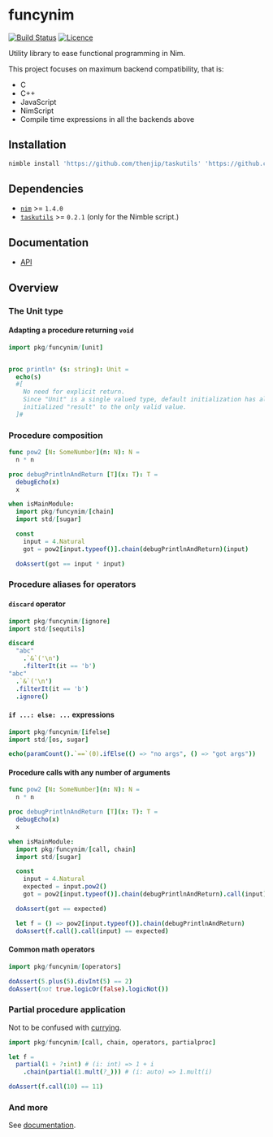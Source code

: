 # funcynim

[![Build Status](https://github.com/thenjip/funcynim/workflows/Unit%20tests/badge.svg?branch=main)](https://github.com/thenjip/funcynim/actions?query=workflow%3A"Unit+tests"+branch%3A"main")
[![Licence](https://img.shields.io/github/license/thenjip/funcynim.svg)](https://raw.githubusercontent.com/thenjip/funcynim/main/LICENSE)

Utility library to ease functional programming in Nim.

This project focuses on maximum backend compatibility, that is:

- C
- C++
- JavaScript
- NimScript
- Compile time expressions in all the backends above

## Installation

```sh
nimble install 'https://github.com/thenjip/taskutils' 'https://github.com/thenjip/funcynim'
```

## Dependencies

- [`nim`](https://nim-lang.org/) >= `1.4.0`
- [`taskutils`](https://github.com/thenjip/taskutils) >= `0.2.1` (only for the
  Nimble script.)

## Documentation

- [API](https://thenjip.github.io/funcynim)

## Overview

### The Unit type

#### Adapting a procedure returning `void`

```Nim
import pkg/funcynim/[unit]


proc println* (s: string): Unit =
  echo(s)
  #[
    No need for explicit return.
    Since "Unit" is a single valued type, default initialization has already
    initialized "result" to the only valid value.
  ]#
```

### Procedure composition

```Nim
func pow2 [N: SomeNumber](n: N): N =
  n * n

proc debugPrintlnAndReturn [T](x: T): T =
  debugEcho(x)
  x

when isMainModule:
  import pkg/funcynim/[chain]
  import std/[sugar]

  const
    input = 4.Natural
    got = pow2[input.typeof()].chain(debugPrintlnAndReturn)(input)

  doAssert(got == input * input)
```

### Procedure aliases for operators

#### `discard` operator

```Nim
import pkg/funcynim/[ignore]
import std/[sequtils]

discard
  "abc"
    .`&`('\n')
    .filterIt(it == 'b')
"abc"
  .`&`('\n')
  .filterIt(it == 'b')
  .ignore()
```

#### `if ...: else: ...` expressions

```Nim
import pkg/funcynim/[ifelse]
import std/[os, sugar]

echo(paramCount().`==`(0).ifElse(() => "no args", () => "got args"))
```

#### Procedure calls with any number of arguments

```Nim
func pow2 [N: SomeNumber](n: N): N =
  n * n

proc debugPrintlnAndReturn [T](x: T): T =
  debugEcho(x)
  x

when isMainModule:
  import pkg/funcynim/[call, chain]
  import std/[sugar]

  const
    input = 4.Natural
    expected = input.pow2()
    got = pow2[input.typeof()].chain(debugPrintlnAndReturn).call(input)

  doAssert(got == expected)

  let f = () => pow2[input.typeof()].chain(debugPrintlnAndReturn)
  doAssert(f.call().call(input) == expected)
```

#### Common math operators

```Nim
import pkg/funcynim/[operators]

doAssert(5.plus(5).divInt(5) == 2)
doAssert(not true.logicOr(false).logicNot())
```

### Partial procedure application

Not to be confused with [currying](https://en.wikipedia.org/wiki/Currying#Contrast_with_partial_function_application).

```Nim
import pkg/funcynim/[call, chain, operators, partialproc]

let f =
  partial(1 + ?:int) # (i: int) => 1 + i
    .chain(partial(1.mult(?_))) # (i: auto) => 1.mult(i)

doAssert(f.call(10) == 11)
```

### And more

See [documentation](#documentation).
